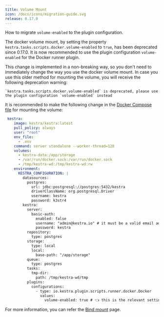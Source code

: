```yaml
---
title: Volume Mount
icon: /docs/icons/migration-guide.svg
release: 0.17.0
---
```


How to migrate `volume-enabled` to the plugin configuration.

The docker volume mount, by setting the property `kestra.tasks.scripts.docker.volume-enabled` to `true`, has been deprecated since 0.17.0. It is now recommended to use the plugin configuration `volume-enabled` for the Docker runner plugin.

This change is implemented in a non-breaking way, so you don't need to immediately change the way you use the docker volume mount. In case you use this older method for mounting the volume, you will receive the following deprecation warning:

```
`kestra.tasks.scripts.docker.volume-enabled` is deprecated, please use the plugin configuration `volume-enabled` instead
```

It is recommended to make the following change in the [Docker Compose file](https://github.com/kestra-io/kestra/blob/develop/docker-compose.yml) for mounting the volume:

```yaml
 kestra:
    image: kestra/kestra:latest
    pull_policy: always
    user: "root"
    env_file:
      - .env
    command: server standalone --worker-thread=128
    volumes:
      - kestra-data:/app/storage
      - /var/run/docker.sock:/var/run/docker.sock
      - /tmp/kestra-wd:/tmp/kestra-wd:rw
    environment:
      KESTRA_CONFIGURATION: |
        datasources:
          postgres:
            url: jdbc:postgresql://postgres:5432/kestra
            driverClassName: org.postgresql.Driver
            username: kestra
            password: k3str4
        kestra:
          server:
            basic-auth:
              enabled: false
              username: "admin@kestra.io" # it must be a valid email address
              password: kestra
          repository:
            type: postgres
          storage:
            type: local
            local:
              base-path: "/app/storage"
          queue:
            type: postgres
          tasks:
            tmp-dir:
              path: /tmp/kestra-wd/tmp
          plugins:
            configurations:
              - type: io.kestra.plugin.scripts.runner.docker.Docker
                values:
                  volume-enabled: true # 👈 this is the relevant setting
```

For more information, you can refer the [Bind mount](../../04.workflow-components/01.tasks/02.scripts/bind-mount.md) page.
